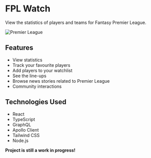 # FPL Watch
View the statistics of players and teams for Fantasy Premier League. 

![Premier League](https://resources.premierleague.com/premierleague/photo/2020/10/02/a8b08cef-0857-4fff-b235-06dd237a251f/evelive.jpg)

## Features
- View statistics
- Track your favourite players
- Add players to your watchlist
- See the line-ups
- Browse news stories related to Premier League
- Community interactions

## Technologies Used
- React
- TypeScript
- GraphQL
- Apollo Client
- Tailwind CSS
- Node.js

**Project is still a work in progress!**
